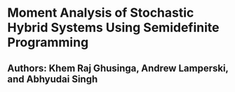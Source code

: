 # Moment Analysis of Stochastic Hybrid Systems Using Semidefinite Programming 
## Authors: Khem Raj Ghusinga, Andrew Lamperski, and Abhyudai Singh
